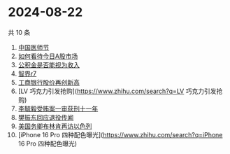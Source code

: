 # 2024-08-22

共 10 条

<!-- BEGIN -->
<!-- 最后更新时间 Thu Aug 22 2024 00:12:14 GMT+0800 (China Standard Time) -->

1. [中国医师节](https://www.zhihu.com/search?q=中国医师节)
1. [如何看待今日A股市场](https://www.zhihu.com/search?q=如何看待今日A股市场)
1. [公积金是否能视为收入](https://www.zhihu.com/search?q=公积金是否能视为收入)
1. [智界r7](https://www.zhihu.com/search?q=智界r7)
1. [工商银行股价再创新高](https://www.zhihu.com/search?q=工商银行股价再创新高)
1. [LV 巧克力引发抢购](https://www.zhihu.com/search?q=LV 巧克力引发抢购)
1. [李毓毅受贿案一审获刑十一年](https://www.zhihu.com/search?q=李毓毅受贿案一审获刑十一年)
1. [樊振东回应退役传闻](https://www.zhihu.com/search?q=樊振东回应退役传闻)
1. [美国务卿布林肯再访以色列](https://www.zhihu.com/search?q=美国务卿布林肯再访以色列)
1. [iPhone 16 Pro 四种配色曝光](https://www.zhihu.com/search?q=iPhone 16 Pro
   四种配色曝光)

<!-- END -->
